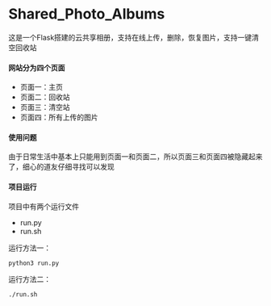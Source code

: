 # Shared_Photo_Albums
这是一个Flask搭建的云共享相册，支持在线上传，删除，恢复图片，支持一键清空回收站

#### 网站分为四个页面
- 页面一：主页
- 页面二：回收站
- 页面三：清空站
- 页面四：所有上传的图片

#### 使用问题
由于日常生活中基本上只能用到页面一和页面二，所以页面三和页面四被隐藏起来了，细心的道友仔细寻找可以发现

#### 项目运行
项目中有两个运行文件
- run.py
- run.sh

运行方法一：
```
python3 run.py
```

运行方法二：
```
./run.sh
```
